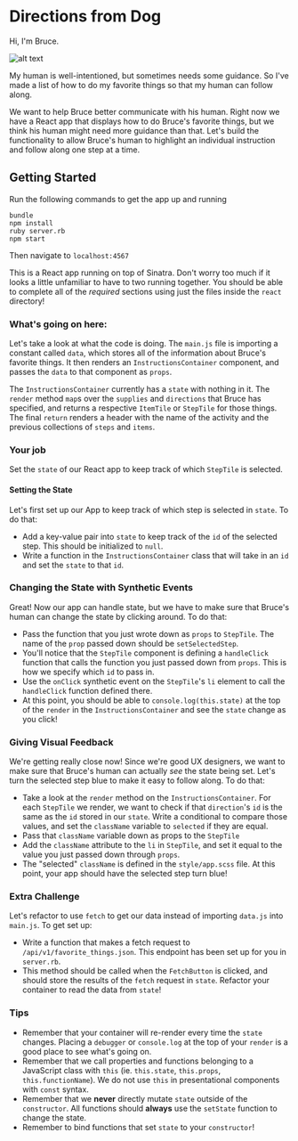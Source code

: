 # Directions from Dog

Hi, I'm Bruce.  

![alt text][bruce]

My human is well-intentioned, but sometimes needs some guidance. So I've made a list of how to do my favorite things so that my human can follow along.

We want to help Bruce better communicate with his human. Right now we have a React app that displays how to do Bruce's favorite things, but we think his human might need more guidance than that. Let's build the functionality to allow Bruce's human to highlight an individual instruction and follow along one step at a time.

## Getting Started
Run the following commands to get the app up and running
```no-highlight
bundle
npm install
ruby server.rb
npm start
```
Then navigate to `localhost:4567`

This is a React app running on top of Sinatra. Don't worry too much if it looks a little unfamiliar to have to two running together. You should be able to complete all of the *required* sections using just the files inside the `react` directory!

### What's going on here:
Let's take a look at what the code is doing. The `main.js` file is importing a constant called `data`, which stores all of the information about Bruce's favorite things. It then renders an `InstructionsContainer` component, and passes the `data` to that component as `props`.

The `InstructionsContainer` currently has a `state` with nothing in it. The `render` method `map`s over the `supplies` and `directions` that Bruce has specified, and returns a respective `ItemTile` or `StepTile` for those things. The final `return` renders a header with the name of the activity and the previous collections of `steps` and `items`.


### Your job
Set the `state` of our React app to keep track of which `StepTile` is selected.

#### Setting the State
Let's first set up our App to keep track of which step is selected in `state`. To do that:

* Add a key-value pair into `state` to keep track of the `id` of the selected step. This should be initialized to `null`.
* Write a function in the `InstructionsContainer` class that will take in an `id` and set the `state` to that `id`.

### Changing the State with Synthetic Events
Great! Now our app can handle state, but we have to make sure that Bruce's human can change the state by clicking around. To do that:

* Pass the function that you just wrote down as `props` to `StepTile`. The name of the `prop` passed down should be `setSelectedStep`.
* You'll notice that the `StepTile` component is defining a `handleClick` function that calls the function you just passed down from `props`. This is how we specify which `id` to pass in.
* Use the `onClick` synthetic event on the `StepTile`'s `li` element to call the `handleClick` function defined there.
* At this point, you should be able to `console.log(this.state)` at the top of the `render` in the `InstructionsContainer` and see the `state` change as you click!

### Giving Visual Feedback
We're getting really close now! Since we're good UX designers, we want to make sure that Bruce's human can actually *see* the state being set. Let's turn the selected step blue to make it easy to follow along. To do that:

* Take a look at the `render` method on the `InstructionsContainer`. For each `StepTile` we render, we want to check if that `direction`'s `id` is the same as the `id` stored in our `state`. Write a conditional to compare those values, and set the `className` variable to `selected` if they are equal.
* Pass that `className` variable down as props to the `StepTile`
* Add the `className` attribute to the `li` in `StepTile`, and set it equal to the value you just passed down through `props`.
* The "selected" `className` is defined in the `style/app.scss` file. At this point, your app should have the selected step turn blue!

### Extra Challenge
Let's refactor to use `fetch` to get our data instead of importing `data.js` into `main.js`. To get set up:

* Write a function that makes a fetch request to `/api/v1/favorite_things.json`. This endpoint has been set up for you in `server.rb`.
* This method should be called when the `FetchButton` is clicked, and should store the results of the `fetch` request in `state`. Refactor your container to read the data from `state`!

### Tips
* Remember that your container will re-render every time the `state` changes. Placing a `debugger` or `console.log` at the top of your `render` is a good place to see what's going on.
* Remember that we call properties and functions belonging to a JavaScript class with `this` (ie. `this.state`, `this.props`, `this.functionName`). We do not use `this` in presentational components with `const` syntax.
* Remember that we **never** directly mutate `state` outside of the `constructor`. All functions should **always** use the `setState` function to change the state.
* Remember to bind functions that set `state` to your `constructor`!

[bruce]: https://s3.amazonaws.com/horizon-production/images/bruce.jpg "dog photo"
